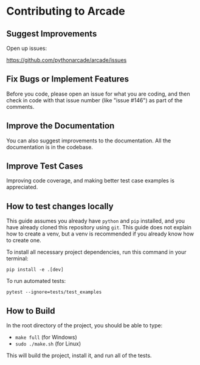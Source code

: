 Contributing to Arcade
======================

Suggest Improvements
--------------------

Open up issues:

https://github.com/pythonarcade/arcade/issues

Fix Bugs or Implement Features
------------------------------

Before you code, please open an issue for what you are coding, and then
check in code with that issue number (like "issue #146") as part of the
comments.

Improve the Documentation
-------------------------

You can also suggest improvements to the documentation. All the documentation
is in the codebase.

Improve Test Cases
------------------

Improving code coverage, and making better test case examples is appreciated.

How to test changes locally
---------------------------

This guide assumes you already have `python` and `pip` installed, and you have
already cloned this repository using `git`.  This guide
does not explain how to create a venv, but a venv is recommended if you already
know how to create one.

To install all necessary project dependencies, run this command in your
terminal:

```shell
pip install -e .[dev]
```

To run automated tests:

```shell
pytest --ignore=tests/test_examples
```

How to Build
------------

In the root directory of the project, you should be able to type:

* `make full` (for Windows)
* `sudo ./make.sh` (for Linux)

This will build the project, install it, and run all of the tests.
